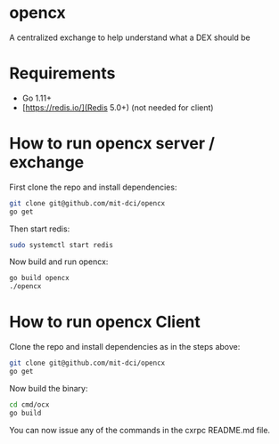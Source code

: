 # opencx
A centralized exchange to help understand what a DEX should be

# Requirements
 - Go 1.11+
 - [https://redis.io/](Redis 5.0+) (not needed for client)

# How to run opencx server / exchange
First clone the repo and install dependencies:
```sh
git clone git@github.com/mit-dci/opencx
go get
```

Then start redis:
```sh
sudo systemctl start redis
```

Now build and run opencx:
```sh
go build opencx
./opencx
```

# How to run opencx Client
Clone the repo and install dependencies as in the steps above:
```sh
git clone git@github.com/mit-dci/opencx
go get
```

Now build the binary:
```sh
cd cmd/ocx
go build
```

You can now issue any of the commands in the cxrpc README.md file.